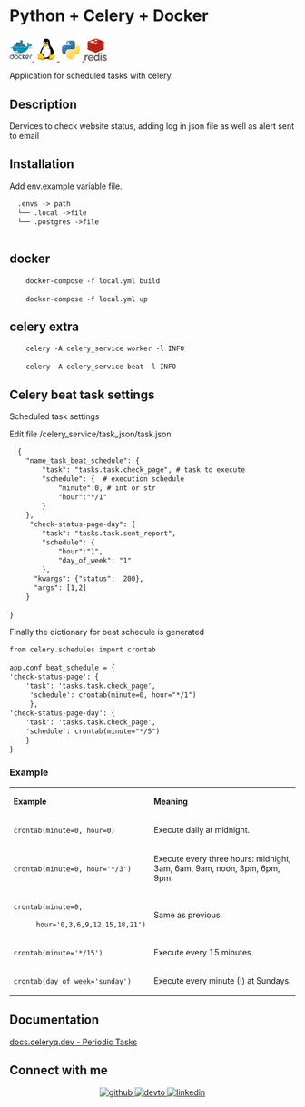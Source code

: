 # Python + Celery + Docker

<h3 align="left"></h3>
<p align="left"> <a href="https://www.docker.com/" target="_blank" rel="noreferrer"> <img src="https://raw.githubusercontent.com/devicons/devicon/master/icons/docker/docker-original-wordmark.svg" alt="docker" width="40" height="40"/> </a> <a href="https://www.linux.org/" target="_blank" rel="noreferrer"> <img src="https://raw.githubusercontent.com/devicons/devicon/master/icons/linux/linux-original.svg" alt="linux" width="40" height="40"/> </a> <a href="https://www.python.org" target="_blank" rel="noreferrer"> <img src="https://raw.githubusercontent.com/devicons/devicon/master/icons/python/python-original.svg" alt="python" width="40" height="40"/> </a> <a href="https://redis.io" target="_blank" rel="noreferrer"> <img src="https://raw.githubusercontent.com/devicons/devicon/master/icons/redis/redis-original-wordmark.svg" alt="redis" width="40" height="40"/> </a> </p>

Application for scheduled tasks with celery.

## Description

Dervices to check website status, adding log in json file as well as alert sent to email

## Installation

Add env.example variable file.

```
  .envs -> path
  └── .local ->file
  └── .postgres ->file
     
```

## docker 

```
    docker-compose -f local.yml build

    docker-compose -f local.yml up

```

## celery extra

```
    celery -A celery_service worker -l INFO

    celery -A celery_service beat -l INFO

```

## Celery beat task settings

Scheduled task settings

Edit file /celery_service/task_json/task.json

```
  {
    "name_task_beat_schedule": {
        "task": "tasks.task.check_page", # task to execute
        "schedule": {  # execution schedule 
            "minute":0, # int or str
            "hour":"*/1"
        }
    },
     "check-status-page-day": {
        "task": "tasks.task.sent_report",
        "schedule": {
            "hour":"1",
            "day_of_week": "1"
        },
      "kwargs": {"status":  200},
      "args": [1,2]
    }

}
```
 Finally the dictionary for beat schedule is generated

```
from celery.schedules import crontab

app.conf.beat_schedule = {
'check-status-page': {
	'task': 'tasks.task.check_page',
	 'schedule': crontab(minute=0, hour="*/1")
	 },
'check-status-page-day': {
	'task': 'tasks.task.check_page',
	'schedule': crontab(minute="*/5")
	}
}
```

### Example

<table class="docutils align-default">
<colgroup>
<col style="width: 48%">
<col style="width: 52%">
</colgroup>
<tbody>
<tr class="row-odd"><td><p><strong>Example</strong></p></td>
<td><p><strong>Meaning</strong></p></td>
</tr>
<tr class="row-odd"><td><p><code class=""><span class="pre"><span class="highlighted">crontab</span>(minute=0,</span> <span class="pre">hour=0)</span></code></p></td>
<td><p>Execute daily at midnight.</p></td>
</tr>
<tr class="row-even"><td><p><code class="docutils literal notranslate"><span class="pre"><span class="highlighted">crontab</span>(minute=0,</span> <span class="pre">hour='*/3')</span></code></p></td>
<td><p>Execute every three hours:
midnight, 3am, 6am, 9am,
noon, 3pm, 6pm, 9pm.</p></td>
</tr>
<tr class="row-odd"><td><dl class="simple">
<dt><code class="docutils literal notranslate"><span class="pre"><span class="highlighted">crontab</span>(minute=0,</span></code></dt><dd><p><code class="docutils literal notranslate"><span class="pre">hour='0,3,6,9,12,15,18,21')</span></code></p>
</dd>
</dl>
</td>
<td><p>Same as previous.</p></td>
</tr>
<tr class="row-even"><td><p><code class="docutils literal notranslate"><span class="pre"><span class="highlighted">crontab</span>(minute='*/15')</span></code></p></td>
<td><p>Execute every 15 minutes.</p></td>
</tr>
<tr class="row-odd"><td><p><code class="docutils literal notranslate"><span class="pre"><span class="highlighted">crontab</span>(day_of_week='sunday')</span></code></p></td>
<td><p>Execute every minute (!) at Sundays.</p></td>
</tr>


</tbody>
</table>


    
## Documentation

[docs.celeryq.dev - Periodic Tasks](https://docs.celeryq.dev/en/stable/userguide/periodic-tasks.html?highlight=crontab#crontab-schedules)



## Connect with me  
<div align="center">
<a href="https://github.com/larenas-d" target="_blank">
<img src=https://img.shields.io/badge/github-%2324292e.svg?&style=for-the-badge&logo=github&logoColor=white alt=github style="margin-bottom: 5px;" />
</a>
<a href="https://diego-larenas.gropoz.com" target="_blank">
<img src=https://img.shields.io/badge/website-%2308090A.svg?&style=for-the-badge alt=devto style="margin-bottom: 5px;" />
</a>
<a href="https://www.linkedin.com/in/diego-larenas-7704411b6/" target="_blank">
<img src=https://img.shields.io/badge/linkedin-%231E77B5.svg?&style=for-the-badge&logo=linkedin&logoColor=white alt=linkedin style="margin-bottom: 5px;" />
</a>
 
</div> 


